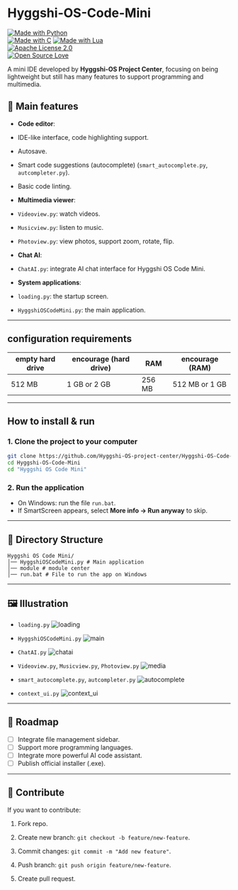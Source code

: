 # Hyggshi-OS-Code-Mini

[![Made with Python](https://img.shields.io/badge/Made%20with-Python-FFD43B?logo=python&logoColor=white)](https://www.python.org/)  
[![Made with C](https://img.shields.io/badge/Made%20with-C-00599C?logo=c&logoColor=white)](https://en.wikipedia.org/wiki/C_(programming_language))  
[![Made with Lua](https://img.shields.io/badge/Made%20with-Lua-2C2D72?logo=lua&logoColor=white)](https://www.lua.org/)  
[![Apache License 2.0](https://img.shields.io/badge/Apache-License-green.svg)](LICENSE)  
[![Open Source Love](https://badges.frapsoft.com/os/v1/open-source.svg?v=103)](https://opensource.org/)  


A mini IDE developed by **Hyggshi-OS Project Center**, focusing on being lightweight but still has many features to support programming and multimedia.

## 🚀 Main features

* **Code editor**:

* IDE-like interface, code highlighting support.
* Autosave.
* Smart code suggestions (autocomplete) (`smart_autocomplete.py`, `autcompleter.py`).
* Basic code linting.

* **Multimedia viewer**:

* `Videoview.py`: watch videos.
* `Musicview.py`: listen to music.
* `Photoview.py`: view photos, support zoom, rotate, flip.

* **Chat AI**:

* `ChatAI.py`: integrate AI chat interface for Hyggshi OS Code Mini.

* **System applications**:

* `loading.py`: the startup screen.

* `HyggshiOSCodeMini.py`: the main application.

---
## configuration requirements

| empty hard drive | encourage (hard drive)     | RAM          | encourage (RAM) |
| -----------------| -------------------------- | ------------ | ----------------|
|512 MB            |1 GB or 2 GB                | 256 MB       | 512 MB or 1 GB  |

---

## How to install & run

### 1. Clone the project to your computer

```bash
git clone https://github.com/Hyggshi-OS-project-center/Hyggshi-OS-Code-Mini.git
cd Hyggshi-OS-Code-Mini
cd "Hyggshi OS Code Mini"
```

### 2. Run the application

* On Windows: run the file `run.bat`.
* If SmartScreen appears, select **More info → Run anyway** to skip.

---

## 📂 Directory Structure

```
Hyggshi OS Code Mini/
│── HyggshiOSCodeMini.py # Main application
│── module # module center
│── run.bat # File to run the app on Windows
```

---

## 🖼️ Illustration

* `loading.py`
![loading](https://github.com/user-attachments/assets/50e176d3-9913-49f9-b1d3-1cc4bdb4a0f0)

* `HyggshiOSCodeMini.py` 
![main](https://github.com/user-attachments/assets/4ae65a6d-aa46-4393-892c-83d8a5f27cdb)

* `ChatAI.py` 
![chatai](https://github.com/user-attachments/assets/9a247973-868e-4a71-993c-f3aeabf094ce)

* `Videoview.py`, `Musicview.py`, `Photoview.py` 
![media](https://github.com/user-attachments/assets/8bee34fd-8ae9-4712-8e89-5f58fc4a56e9)

* `smart_autocomplete.py`, `autcompleter.py`
![autocomplete](https://github.com/user-attachments/assets/c6fde047-0622-47ef-9c0a-5dc890cdc133)

* `context_ui.py`
![context_ui](https://github.com/user-attachments/assets/503eb678-8e46-4d4c-ade2-ee4ac3abe0f5)


---

## 📌 Roadmap

* [ ] Integrate file management sidebar.
* [ ] Support more programming languages.
* [ ] Integrate more powerful AI code assistant.
* [ ] Publish official installer (.exe).

---

## 🤝 Contribute

If you want to contribute:

1. Fork repo.

2. Create new branch: `git checkout -b feature/new-feature`.
3. Commit changes: `git commit -m "Add new feature"`.
4. Push branch: `git push origin feature/new-feature`.
5. Create pull request.

